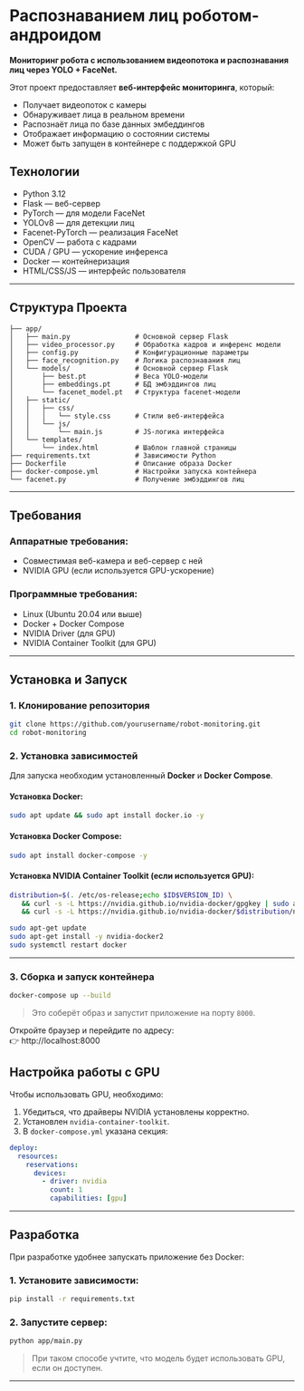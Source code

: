 # Распознаванием лиц роботом-андроидом

**Мониторинг робота с использованием видеопотока и распознавания лиц через YOLO + FaceNet.**

Этот проект предоставляет **веб-интерфейс мониторинга**, который:
- Получает видеопоток с камеры
- Обнаруживает лица в реальном времени
- Распознаёт лица по базе данных эмбеддингов
- Отображает информацию о состоянии системы
- Может быть запущен в контейнере с поддержкой GPU

## Технологии

- Python 3.12
- Flask — веб-сервер
- PyTorch — для модели FaceNet
- YOLOv8 — для детекции лиц
- Facenet-PyTorch — реализация FaceNet
- OpenCV — работа с кадрами
- CUDA / GPU — ускорение инференса
- Docker — контейнеризация
- HTML/CSS/JS — интерфейс пользователя

---

## Структура Проекта

```
├── app/
│   ├── main.py                # Основной сервер Flask
│   ├── video_processor.py     # Обработка кадров и инференс модели
│   ├── config.py              # Конфигурационные параметры
│   ├── face_recognition.py    # Логика распознавания лиц
│   └── models/                # Основной сервер Flask
│       ├── best.pt            # Веса YOLO-модели
│       ├── embeddings.pt      # БД эмбэддингов лиц
│       └── facenet_model.pt   # Структура facenet-модели
│   ├── static/
│   │   ├── css/
│   │   │   └── style.css      # Стили веб-интерфейса
│   │   └── js/
│   │       └── main.js        # JS-логика интерфейса
│   └── templates/
│       └── index.html         # Шаблон главной страницы
├── requirements.txt           # Зависимости Python
├── Dockerfile                 # Описание образа Docker
├── docker-compose.yml         # Настройки запуска контейнера
└── facenet.py                 # Получение эмбэддингов лиц
```

---

## Требования

### Аппаратные требования:
- Совместимая веб-камера и веб-сервер с ней
- NVIDIA GPU (если используется GPU-ускорение)

### Программные требования:
- Linux (Ubuntu 20.04 или выше)
- Docker + Docker Compose
- NVIDIA Driver (для GPU)
- NVIDIA Container Toolkit (для GPU)

---

## Установка и Запуск

### 1. Клонирование репозитория

```bash
git clone https://github.com/yourusername/robot-monitoring.git
cd robot-monitoring
```

### 2. Установка зависимостей

Для запуска необходим установленный **Docker** и **Docker Compose**.

#### Установка Docker:

```bash
sudo apt update && sudo apt install docker.io -y
```

#### Установка Docker Compose:

```bash
sudo apt install docker-compose -y
```

#### Установка NVIDIA Container Toolkit (если используется GPU):

```bash
distribution=$(. /etc/os-release;echo $ID$VERSION_ID) \
   && curl -s -L https://nvidia.github.io/nvidia-docker/gpgkey | sudo apt-key add - \
   && curl -s -L https://nvidia.github.io/nvidia-docker/$distribution/nvidia-docker.list | sudo tee /etc/apt/sources.list.d/nvidia-docker.list

sudo apt-get update
sudo apt-get install -y nvidia-docker2
sudo systemctl restart docker
```

---

### 3. Сборка и запуск контейнера

```bash
docker-compose up --build
```

> Это соберёт образ и запустит приложение на порту `8000`.

Откройте браузер и перейдите по адресу:  
👉 http://localhost:8000


## Настройка работы с GPU

Чтобы использовать GPU, необходимо:

1. Убедиться, что драйверы NVIDIA установлены корректно.
2. Установлен `nvidia-container-toolkit`.
3. В `docker-compose.yml` указана секция:

```yaml
deploy:
  resources:
    reservations:
      devices:
        - driver: nvidia
          count: 1
          capabilities: [gpu]
```

---

## Разработка

При разработке удобнее запускать приложение без Docker:

### 1. Установите зависимости:

```bash
pip install -r requirements.txt
```

### 2. Запустите сервер:

```bash
python app/main.py
```

> При таком способе учтите, что модель будет использовать GPU, если он доступен.

---
